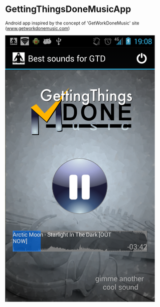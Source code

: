 # GettingThingsDoneMusicApp
Android app inspired by the concept of 'GetWorkDoneMusic' site (www.getworkdonemusic.com)

![Screenshot](https://github.com/vfdev-5/GetThingsDoneSoundsApp/blob/master/Screenshot.png)
